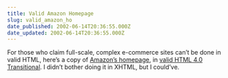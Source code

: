 ```yaml
---
title: Valid Amazon Homepage
slug: valid_amazon_ho
date_published: 2002-06-14T20:36:55.000Z
date_updated: 2002-06-14T20:36:55.000Z
---
```


For those who claim full-scale, complex e-commerce sites can’t be done in valid HTML, here’s a copy of [Amazon’s homepage](http://www.dashes.com/anil/stuff/Amazon_valid.html), in [valid HTML 4.0 Transitional](http://validator.w3.org/check?uri=http%3A//www.dashes.com/anil/stuff/Amazon_valid.html). I didn’t bother doing it in XHTML, but I could’ve.
